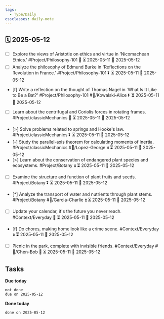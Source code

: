 ```yaml
---
tags:
  - Type/Daily
cssclasses: daily-note
---
```


## 🗓️ 2025-05-12

- [ ] Explore the views of Aristotle on ethics and virtue in 'Nicomachean Ethics.' #Project/Philosophy-101 🔽 ⏳ 2025-05-11 📅 2025-05-12
- [ ] Analyze the philosophy of Edmund Burke in 'Reflections on the Revolution in France.' #Project/Philosophy-101 ⏬ ⏳ 2025-05-11 📅 2025-05-12
- [f] Write a reflection on the thought of Thomas Nagel in 'What Is It Like to Be a Bat?' #Project/Philosophy-101 #👤/Kowalski-Alice ⏬ ⏳ 2025-05-11 📅 2025-05-12
- [ ] Learn about the centrifugal and Coriolis forces in rotating frames. #Project/classicMechanics 🔼 ⏳ 2025-05-11 📅 2025-05-12
- [>] Solve problems related to springs and Hooke's law. #Project/classicMechanics ⏬ ⏳ 2025-05-11 📅 2025-05-12
- [-] Study the parallel-axis theorem for calculating moments of inertia. #Project/classicMechanics #👤/Lopez-George ⏫ ⏳ 2025-05-11 📅 2025-05-12
- [>] Learn about the conservation of endangered plant species and ecosystems. #Project/Botany ⏫ ⏳ 2025-05-11 📅 2025-05-12
- [ ] Examine the structure and function of plant fruits and seeds. #Project/Botany ⏬ ⏳ 2025-05-11 📅 2025-05-12
- [*] Analyze the transport of water and nutrients through plant stems. #Project/Botany #👤/Garcia-Charlie ⏫ ⏳ 2025-05-11 📅 2025-05-12
- [ ] Update your calendar, it's the future you never reach. #Context/Everyday 🔼 ⏳ 2025-05-11 📅 2025-05-12
- [f] Do chores, making home look like a crime scene. #Context/Everyday ⏫ ⏳ 2025-05-11 📅 2025-05-12
- [ ] Picnic in the park, complete with invisible friends. #Context/Everyday #👤/Chen-Bob 🔽 ⏳ 2025-05-11 📅 2025-05-12

## Tasks

**Due today**

```tasks
not done
due on 2025-05-12
```

**Done today**

```tasks
done on 2025-05-12
```
            